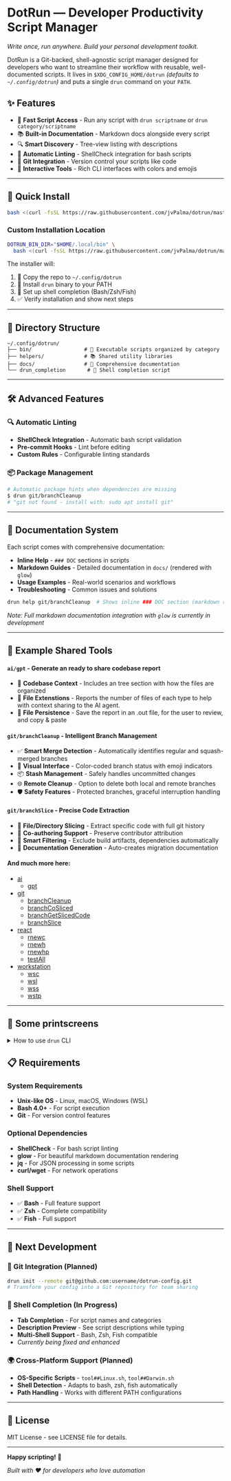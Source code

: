 # DotRun — Developer Productivity Script Manager

_Write once, run anywhere. Build your personal development toolkit._

DotRun is a Git-backed, shell-agnostic script manager designed for developers who want to streamline their workflow with reusable, well-documented scripts. It lives in `$XDG_CONFIG_HOME/dotrun` _(defaults to `~/.config/dotrun`)_ and puts a single `drun` command on your `PATH`.

## ✨ Features

- 🚀 **Fast Script Access** - Run any script with `drun scriptname` or `drun category/scriptname`
- 📚 **Built-in Documentation** - Markdown docs alongside every script
- 🔍 **Smart Discovery** - Tree-view listing with descriptions
- 🧹 **Automatic Linting** - ShellCheck integration for bash scripts
- 🔗 **Git Integration** - Version control your scripts like code
- 🎯 **Interactive Tools** - Rich CLI interfaces with colors and emojis

---

## 🚀 Quick Install

```bash
bash <(curl -fsSL https://raw.githubusercontent.com/jvPalma/dotrun/master/install.sh)
```

### Custom Installation Location

```bash
DOTRUN_BIN_DIR="$HOME/.local/bin" \
  bash <(curl -fsSL https://raw.githubusercontent.com/jvPalma/dotrun/master/install.sh)
```

The installer will:

1. 📂 Copy the repo to `~/.config/dotrun`
2. 🔗 Install `drun` binary to your PATH
3. 🎨 Set up shell completion (Bash/Zsh/Fish)
4. ✅ Verify installation and show next steps

---

## 📁 Directory Structure

```
~/.config/dotrun/
├── bin/                 # 🎯 Executable scripts organized by category
├── helpers/             # 📚 Shared utility libraries
├── docs/                # 📖 Comprehensive documentation
└── drun_completion       # 🎨 Shell completion script
```

---

## 🛠️ Advanced Features

### 🔍 Automatic Linting

- **ShellCheck Integration** - Automatic bash script validation
- **Pre-commit Hooks** - Lint before editing
- **Custom Rules** - Configurable linting standards

### 📦 Package Management

```bash
# Automatic package hints when dependencies are missing
$ drun git/branchCleanup
# "git not found - install with: sudo apt install git"
```

---

## 📖 Documentation System

Each script comes with comprehensive documentation:

- **Inline Help** - `### DOC` sections in scripts
- **Markdown Guides** - Detailed documentation in `docs/` (rendered with `glow`)
- **Usage Examples** - Real-world scenarios and workflows
- **Troubleshooting** - Common issues and solutions

```bash
drun help git/branchCleanup  # Shows inline ### DOC section (markdown rendering planned)
```

_Note: Full markdown documentation integration with `glow` is currently in development_

---

## 🎯 Example Shared Tools

#### `ai/gpt` - Generate an ready to share codebase report

- 📁 **Codebase Context** - Includes an tree section with how the files are organized
- 🎨 **File Extenstions** - Reports the number of files of each type to help with context sharing to the AI agent.
- 💾 **File Persistence** - Save the report in an .out file, for the user to review, and copy & paste

#### `git/branchCleanup` - Intelligent Branch Management

- ✅ **Smart Merge Detection** - Automatically identifies regular and squash-merged branches
- 🎨 **Visual Interface** - Color-coded branch status with emoji indicators
- 📦 **Stash Management** - Safely handles uncommitted changes
- 🌐 **Remote Cleanup** - Option to delete both local and remote branches
- 🛡️ **Safety Features** - Protected branches, graceful interruption handling

#### `git/branchSlice` - Precise Code Extraction

- 📂 **File/Directory Slicing** - Extract specific code with full git history
- 👥 **Co-authoring Support** - Preserve contributor attribution
- 🎯 **Smart Filtering** - Exclude build artifacts, dependencies automatically
- 📖 **Documentation Generation** - Auto-creates migration documentation

#### And much more here:

- [ai](./examples/ai/)
  - [gpt](./examples/ai/gpt/)
- [git](./examples/git/)
  - [branchCleanup](./examples/git/branchCleanup/)
  - [branchCoSliced](./examples/git/branchCoSliced/)
  - [branchGetSlicedCode](./examples/git/branchGetSlicedCode/)
  - [branchSlice](./examples/git/branchSlice/)
- [react](./examples/react/)
  - [rnewc](./examples/react/rnewc/)
  - [rnewh](./examples/react/rnewh/)
  - [rnewhp](./examples/react/rnewhp/)
  - [testAll](./examples/react/testAll/)
- [workstation](./examples/workstation/)
  - [wsc](./examples/workstation/wsc/)
  - [wsl](./examples/workstation/wsl/)
  - [wss](./examples/workstation/wss/)
  - [wstp](./examples/workstation/wstp/)

---

## 🌇 Some printscreens

<details>
<summary>How to use <code>drun</code> CLI </summary>

---

![Screenshot 2025-06-09 17 47 37](https://github.com/user-attachments/assets/8e2bed77-2450-4064-8393-8f30d438ddc2)

![Screenshot 2025-06-09 17 47 45](https://github.com/user-attachments/assets/797c0354-6def-47dd-966d-019164bb93e5)

![Screenshot 2025-06-09 17 48 04](https://github.com/user-attachments/assets/8a18b70f-bbd6-4cb0-8e36-9038a35dc513)

![Screenshot 2025-06-09 17 48 22](https://github.com/user-attachments/assets/f9c97c71-3044-4859-992b-b5ec766b08de)

![Screenshot 2025-06-09 17 48 27](https://github.com/user-attachments/assets/56b6b862-9bfd-4eea-9cc4-953db6b138e3)

![Screenshot 2025-06-09 17 49 04](https://github.com/user-attachments/assets/187f3fa5-05ce-47fd-8e0b-e514aefd6c4e)

![Screenshot 2025-06-09 17 49 15](https://github.com/user-attachments/assets/d870dc18-d2b8-4531-81e5-8cc1a12ad4a9)

---

</details>

## 📋 Requirements

### System Requirements

- **Unix-like OS** - Linux, macOS, Windows (WSL)
- **Bash 4.0+** - For script execution
- **Git** - For version control features

### Optional Dependencies

- **ShellCheck** - For bash script linting
- **glow** - For beautiful markdown documentation rendering
- **jq** - For JSON processing in some scripts
- **curl/wget** - For network operations

### Shell Support

- ✅ **Bash** - Full feature support
- ✅ **Zsh** - Complete compatibility
- ✅ **Fish** - Full support

---

## 🚀 Next Development

### 🔄 Git Integration (Planned)

```bash
drun init --remote git@github.com:username/dotrun-config.git
# Transform your config into a Git repository for team sharing
```

### 🎨 Shell Completion (In Progress)

- **Tab Completion** - For script names and categories
- **Description Preview** - See script descriptions while typing
- **Multi-Shell Support** - Bash, Zsh, Fish compatible
- _Currently being fixed and enhanced_

### 🌍 Cross-Platform Support (Planned)

- **OS-Specific Scripts** - `tool##Linux.sh`, `tool##Darwin.sh`
- **Shell Detection** - Adapts to bash, zsh, fish automatically
- **Path Handling** - Works with different PATH configurations

---

## 📄 License

MIT License - see LICENSE file for details.

---

**Happy scripting!** 🚀

_Built with ❤️ for developers who love automation_
